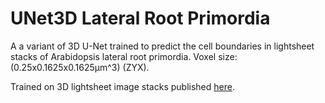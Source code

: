 # UNet3D Lateral Root Primordia

A a variant of 3D U-Net trained to predict the cell boundaries in lightsheet stacks of Arabidopsis lateral root primordia.
Voxel size: (0.25x0.1625x0.1625µm^3) (ZYX). 

Trained on 3D lightsheet image stacks published [here](https://elifesciences.org/articles/57613).
